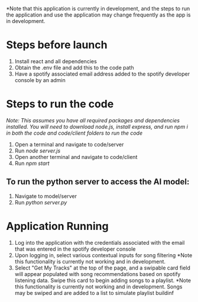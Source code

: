 *Note that this application is currently in development, and the steps to run the application and use the application may change frequently as the app is in development.

# Steps before launch
1. Install react and all dependencies
2. Obtain the .env file and add this to the code path
3. Have a spotify associated email address added to the spotify developer console by an admin

# Steps to run the code
*Note: This assumes you have all required packages and dependencies installed. You will need to download node.js, install express, and run npm i in both the code and code/client folders to run the code*
1. Open a terminal and navigate to code/server
2. Run *node server.js*
3. Open another terminal and navigate to code/client
4. Run *npm start*

## To run the python server to access the AI model:
1. Navigate to model/server
2. Run *python server.py*

# Application Running 
1. Log into the application with the credentials associated with the email that was entered in the spotify developer console
2. Upon logging in, select various contextual inputs for song filtering *Note this functionality is currently not working and in development.
3. Select "Get My Tracks" at the top of the page, and a swipable card field will appear populated with song recommendations based on spotify listening data. Swipe this card to begin adding songs to a playlist. *Note this functionality is currently not working and in development. Songs may be swiped and are added to a list to simulate playlist buildinf 

